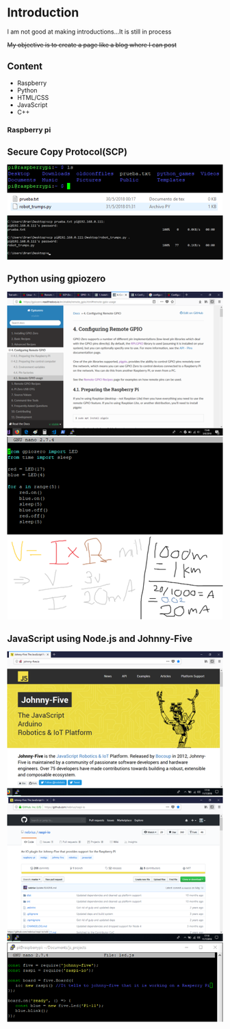 # Introduction

I am not good at making introductions...It is still in process

~~My objective is to create a page like a blog where I can post~~

## Content

* Raspberry
* Python
* HTML/CSS
* JavaScript
* C++

### Raspberry pi
## Secure Copy Protocol(SCP)
![Raspberry files](graphics/31-05-2018/captura1.png)
![Desktop files](graphics/31-05-2018/captura2.png)
![SCP mechanics](graphics/31-05-2018/captura3.png)

## Python using gpiozero
![Documentation page](graphics/03-06-2018/captura1.png)
![Code](graphics/03-06-2018/captura2.png)
![Resistance sketch](graphics/03-06-2018/captura3.png)
<!-- ![Raspberry working](graphics/03-06-2018/captura4.png)
![Raspberry working](graphics/03-06-2018/captura5.png) -->

## JavaScript using Node.js and Johnny-Five
![Johnny-Five](graphics\11-07-2018\captura1.png)
![IO plugin](graphics\11-07-2018\captura2.png)
![Code](graphics\11-07-2018\captura3.png)
<!-- ![Raspberry working](graphics\11-07-2018\captura4.png)
![Raspberry working](graphics\11-07-2018\captura5.png) -->

